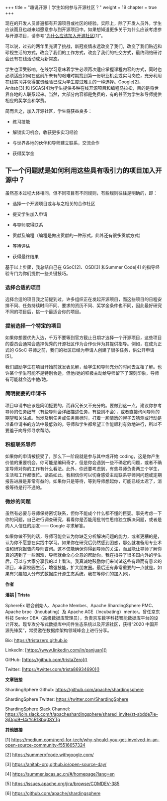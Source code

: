 +++
title = "趣说开源｜学生如何参与开源社区？"
weight = 19
chapter = true
+++

现在的开发人员普遍都有开源项目或社区的经验。实际上，除了开发人员外，学生应该而且也越来越愿意参与到开源项目中。如果想知道更多关于为什么应该考虑参与开源项目，请参考“[为什么应该加入开源社区](https://mp.weixin.qq.com/s/fsNYG5YtJbAkjaNrFLlfUw)[1]”。

可以说，过去的两年里充满了挑战，新冠疫情永远改变了我们，改变了我们贴近和珍视生活的方式，改变了我们的工作方式，改变了我们的社交方式，最终网络研讨会还有在线活动成为新常态。

学生也深受影响。在线学习意味着学生必须再次适应掌握课程内容的方式，同时也必须适应如何在这前所未有的艰难时期找到第一份职业机会或实习岗位，充分利用在线实习并获得宝贵经验已成为学生度过难关的一种选择。Google[2]，Anitab[3] 和 ISCAS[4]为学生提供多种在线开源项目和编程马拉松，目的是将世界各地的人联系起来。当然，大部分内容都是免费的，有的甚至为学生和导师提供相应的奖学金和学费。

简而言之，加入开源社区，学生将获益良多：

* 练习技能

* 解锁实习机会，收获更多实习经验

* 与世界各地的伙伴和导师建立联系，交流合作

* 获得奖学金

## 下一个问题就是如何利用这些具有吸引力的项目加入开源中？

虽然基本过程大体相同，但不同项目有不同规则，有些规则往往是明确的，即：

* 选择一个开源项目或与与之相关的合作社区

* 提交学生加入申请

* 与导师取得联系

* 贡献及编程（编程是做出贡献的一种形式，此外还有很多贡献方式）

* 等待评估

* 获得最终结果

基于以上步骤，我总结自己在 GSoC[2]、OSD[3] 和Summer Code[4] 的指导经验专门为你们提供一些关键技巧。

### **选择合适的项目**

选择合适的项目我之前提到过，许多组织正在发起开源项目，而这些项目的日程安排不同、任务持续时间不同、要求的资历不同、奖学金条件也不同，因此最好研究不同的项目后，挑一个最适合你的项目。

### **提前选择一个特定的项目**

如果你想要优先入选，千万不要等到官方截止日期才选择一个开源项目，这些项目的委员会通常会选择优秀的开源社区作为合作伙伴为其提供指导。例如，在成为正式的 GSoC 导师之前，我们的社区已经为申请人创建了很多任务，供公开申请[5]。

我们鼓励学生在项目开始前就发表见解，给学生和导师充分的时间去互相了解。也许某个学生可能不是特别合适，但他/她的积极主动给导师留下了深刻印象，导师有可能就会选中他/她。

### **简明扼要的申请书**

项目申请书应该是简明扼要的，而非冗长又不充分的。要做到这一点，建议你参考导师的任务细节（有些导师会详细描述任务，有些则不会），或者直接询问导师的期望和关注点。当涉及到任务或任务目标时，打着一厢情愿的幌子去猜测或行动是准备申请书的方法中最低效的。导师和学生都希望工作能顺利有效地进行，所以不要羞于向导师寻求帮助。

### **积极联系导师**

如果你的申请被接受了，那么下一阶段就是参与其中或开始 coding，这是你产生价值的重要机会。你可能是编码奇才，但是你会遇到一些不确定的问题，或者不确定导师对你的工作有什么看法。此外，你还要考虑到，有些导师负责两三个学生，生活和工作都很忙。话虽如此，我相信你可以切身感受主动联系导师问问题或定期报告进展是非常有益的。如果你只是等待，等到导师想起你，可能已经太迟了，消极等待是行不通的。

### **微妙的问题**

虽然有必要与导师保持密切联系，但你不能成个什么都不懂的巨婴。事先考虑一下你的问题，自己进行调查研究，看看你是否能用批判性思维独立解决问题，或者是向人人信任的朋友—— Google 寻求解答。

如果你做不到的话，导师可能会认为你缺乏分析解决问题的能力，或者更糟的是，认为你不愿意在实践中学习。如果你在研究后仍然感到困惑，那么就准备用专业术语和研究报告向导师咨询。这不仅能确保你得到导师的关注，而且能让导师了解你真的遇到了一些困难，导师就会全心全意的帮助你。我在指导了很多国内外的学生后，可以与大家分享我的以上看法。我真诚地鼓励你们来试试这些有趣而有意义的项目，丰富校园生活，增强技能，扩大朋友圈。最后还有非常重要的一点就是，如果有兴趣加入分布式数据库开源生态系统，我在等你们的加入[6]。

**作者**

**潘娟 | Trista**

SphereEx 联合创始人、Apache Member、Apache ShardingSphere PMC、Apache brpc（Incubating）及 Apache AGE（Incubating）mentor。曾任京东科技 Senior DBA（高级数据库管理员），负责京东数字科技智能数据库平台的设计开发。现专攻分布式数据库中间件生态系统以及开源社区，获得“2020 中国开源先锋奖”，常受邀在数据库架构领域峰会上进行分享。

Bio: [https://tristazero.github.io ]()

LinkedIn: [https://www.linkedin.com/in/panjuan]()

GitHub: [https://github.com/tristaZero]()

Twitter: [https://twitter.com/trista86934690]()



**文章链接**

ShardingSphere Github: [https://github.com/apache/shardingsphere
]()

ShardingSphere Twitter: [https://twitter.com/ShardingSphere
]() 

ShardingSphere Slack Channel: [https://join.slack.com/t/apacheshardingsphere/shared_invite/zt-sbdde7ie-SjDqo9~I4rYcR18bq0SYTg
]()

**其他链接**

[1] https://medium.com/nerd-for-tech/why-should-you-get-involved-in-an-open-source-community-f5516657324

[2] https://summerofcode.withgoogle.com/ 

[3] https://anitab-org.github.io/open-source-day/ 

[4] https://summer.iscas.ac.cn/#/homepage?lang=en

[5] https://issues.apache.org/jira/browse/COMDEV-385 

[6] https://github.com/apache/shardingsphere
